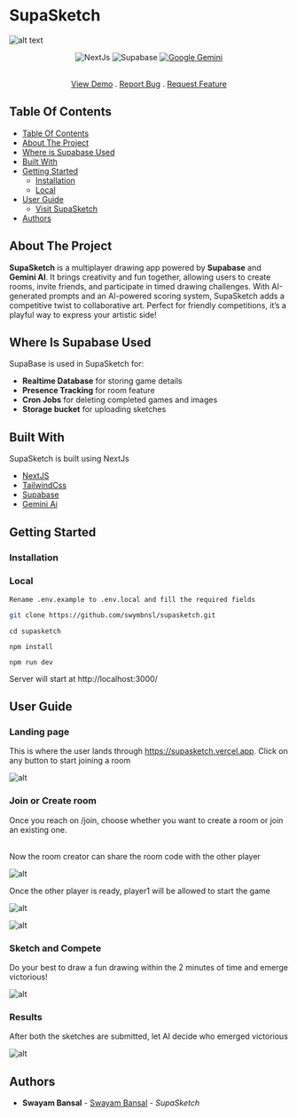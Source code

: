 # SupaSketch

![alt text](assets/image.png)

<div align="center" >

![NextJs](https://img.shields.io/badge/next.js-000000?style=for-the-badge&logo=nextdotjs&logoColor=white)
![Supabase](https://shields.io/badge/supabase-black?logo=supabase&style=for-the-badge)
[![Google Gemini](https://img.shields.io/badge/Google%20Gemini-black?logo=googlegemini&style=for-the-badge)](#)

  </div>
  <p align="center">
    <br/>
    <a href="https://supasketch.vercel.app/">View Demo</a>
    .
    <a href="https://github.com/swymbnsl/supasketch/issues">Report Bug</a>
    .
    <a href="https://github.com/swymbnsl/supasketch/issues">Request Feature</a>
  </p>
</p>

## Table Of Contents

- [Table Of Contents](#table-of-contents)
- [About The Project](#about-the-project)
- [Where is Supabase Used](#where-is-supabase-used)
- [Built With](#built-with)
- [Getting Started](#getting-started)
  - [Installation](#installation)
  - [Local](#local)
- [User Guide](#user-guide)
  - [Visit SupaSketch](#visit-supasketch)
- [Authors](#authors)

## About The Project

**SupaSketch** is a multiplayer drawing app powered by **Supabase** and **Gemini AI**. It brings creativity and fun together, allowing users to create rooms, invite friends, and participate in timed drawing challenges. With AI-generated prompts and an AI-powered scoring system, SupaSketch adds a competitive twist to collaborative art. Perfect for friendly competitions, it’s a playful way to express your artistic side!

## Where Is Supabase Used

SupaBase is used in SupaSketch for:

- **Realtime Database** for storing game details
- **Presence Tracking** for room feature
- **Cron Jobs** for deleting completed games and images
- **Storage bucket** for uploading sketches

## Built With

SupaSketch is built using NextJs

- [NextJS](https://nextjs.org)
- [TailwindCss](https://tailwindcss.com/)
- [Supabase](https://supabase.com/)
- [Gemini Ai](https://ai.google.dev/)

## Getting Started

### Installation

### Local

`Rename .env.example to .env.local and fill the required fields`

```bash
git clone https://github.com/swymbnsl/supasketch.git
```

```
cd supasketch
```

```
npm install
```

```
npm run dev
```

Server will start at http://localhost:3000/

## User Guide

### Landing page

This is where the user lands through https://supasketch.vercel.app.
Click on any button to start joining a room

![alt](assets/image.png)

### Join or Create room

Once you reach on /join, choose whether you want to create a room or join an existing one.

<br>
Now the room creator can share the room code with the other player

![alt](assets/image-1.png)

Once the other player is ready, player1 will be allowed to start the game

![alt](assets/image-2.png)

![alt](assets/image-3.png)

### Sketch and Compete

Do your best to draw a fun drawing within the 2 minutes of time and emerge victorious!

![alt](assets/image-8.png)

### Results

After both the sketches are submitted, let AI decide who emerged victorious

![alt](assets/image-9.png)

## Authors

- **Swayam Bansal** - [Swayam Bansal](https://github.com/swymbnsl) - _SupaSketch_
